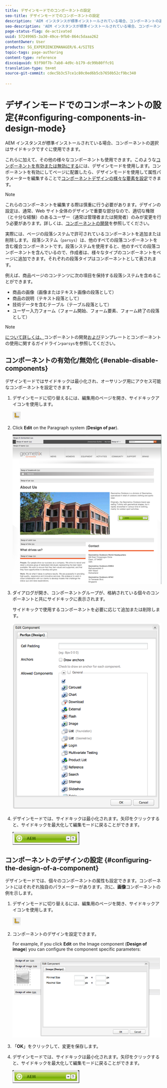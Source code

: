 ```yaml
---
title: デザインモードでのコンポーネントの設定
seo-title: デザインモードでのコンポーネントの設定
description: 'AEM インスタンスが標準インストールされている場合、コンポーネントの選択はサイドキックですぐに使用できます。これらに加えて、その他の様々なコンポーネントも使用できます。このようなコンポーネントを有効または無効にするには、デザインモードを使用します。 '
seo-description: 'AEM インスタンスが標準インストールされている場合、コンポーネントの選択はサイドキックですぐに使用できます。これらに加えて、その他の様々なコンポーネントも使用できます。このようなコンポーネントを有効または無効にするには、デザインモードを使用します。 '
page-status-flag: de-activated
uuid: 57249965-3a30-49ce-9fb0-864c5daaa262
contentOwner: User
products: SG_EXPERIENCEMANAGER/6.4/SITES
topic-tags: page-authoring
content-type: reference
discoiquuid: 93f98f7b-7ab8-4d9c-b179-dc99b80ffc91
translation-type: tm+mt
source-git-commit: cdec5b3c57ce1c80c0ed6b5cb7650b52cf9bc340

---
```



# デザインモードでのコンポーネントの設定{#configuring-components-in-design-mode}

AEM インスタンスが標準インストールされている場合、コンポーネントの選択はサイドキックですぐに使用できます。

これらに加えて、その他の様々なコンポーネントも使用できます。このような[コンポーネントを有効または無効にする](#enabledisablecomponentsusingdesignmode)には、デザインモードを使用します。コンポーネントを有効にしてページに配置したら、デザインモードを使用して属性パラメーターを編集することで[コンポーネントデザインの様々な要素を設定](#configuringcomponentsusingdesignmode)できます。

>[!NOTE]
>
>これらのコンポーネントを編集する際は慎重に行う必要があります。デザインの設定は、通常、Web サイト全体のデザインで重要な部分なので、適切な権限（と十分な経験）のあるユーザー（通常は管理者または開発者）のみが変更を行う必要があります。詳しくは、[コンポーネントの開発](/help/sites-developing/components.md)を参照してください。

実際には、ページの段落システムで許可されているコンポーネントを追加または削除します。 段落システム（`parsys`）は、他のすべての段落コンポーネントを含む複合コンポーネントです。段落システムを使用すると、他のすべての段落コンポーネントを含んでいるので、作成者は、様々なタイプのコンポーネントをページに追加できます。それぞれの段落タイプはコンポーネントとして表されます。

例えば、商品ページのコンテンツに次の項目を保持する段落システムを含めることができます。

* 商品の画像（画像またはテキスト画像の段落として）
* 商品の説明（テキスト段落として）
* 技術データを含むテーブル（テーブル段落として）
* ユーザー入力フォーム（フォーム開始、フォーム要素、フォーム終了の段落として）

>[!NOTE]
>
>[ について詳しくは、](/help/sites-developing/components.md#paragraphsystem)コンポーネントの開発[および](/help/sites-developing/dev-guidelines-bestpractices.md#guidelines-for-using-templates-and-components)テンプレートとコンポーネントの使用に関するガイドライン`parsys`を参照してください。

## コンポーネントの有効化/無効化 {#enable-disable-components}

デザインモードではサイドキックは最小化され、オーサリング用にアクセス可能なコンポーネントを設定できます。

1. デザインモードに切り替えるには、編集用のページを開き、サイドキックアイコンを使用します。

   ![](do-not-localize/chlimage_1.png)

1. Click **Edit** on the Paragraph system (**Design of par**).

   ![screen_shot_2012-02-08at102726am](assets/screen_shot_2012-02-08at102726am.png)

1. ダイアログが開き、コンポーネントグループが、格納されている個々のコンポーネントと共にサイドキックに表示されます。

   サイドキックで使用するコンポーネントを必要に応じて追加または削除します。

   ![screen_shot_2012-02-08at103407am](assets/screen_shot_2012-02-08at103407am.png)

1. デザインモードでは、サイドキックは最小化されます。矢印をクリックすると、サイドキックを最大化して編集モードに戻ることができます。

   ![](do-not-localize/sidekick-collapsed.png)

## コンポーネントのデザインの設定 {#configuring-the-design-of-a-component}

デザインモードでは、個々のコンポーネントの属性も設定できます。コンポーネントにはそれぞれ独自のパラメーターがあります。次に、**画像**&#x200B;コンポーネントの例を示します。

1. デザインモードに切り替えるには、編集用のページを開き、サイドキックアイコンを使用します。

   ![](do-not-localize/chlimage_1-1.png)

1. コンポーネントのデザインを設定できます。

   For example, if you click **Edit** on the Image component (**Design of image**) you can configure the component specific parameters:

   ![chlimage_1-12](assets/chlimage_1-12.png)

1. 「**OK**」をクリックして、変更を保存します。

1. デザインモードでは、サイドキックは最小化されます。矢印をクリックすると、サイドキックを最大化して編集モードに戻ることができます。

   ![](do-not-localize/sidekick-collapsed-1.png)


